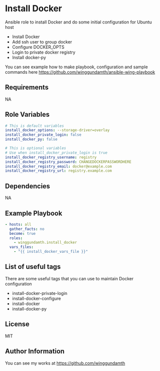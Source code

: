Install Docker
=========

Ansible role to install Docker and do some initial configuration for Ubuntu host
- Install Docker
- Add ssh user to group docker
- Configure DOCKER_OPTS
- Login to private docker registry
- Install docker-py

You can see example how to make playbook, configuration and sample commands here https://github.com/winggundamth/ansible-wing-playbook

Requirements
------------

NA

Role Variables
--------------

```yaml
# This is default variables
install_docker_options: --storage-driver=overlay
install_docker_private_login: false
install_docker_py: false

# This is optional variables
# Use when install_docker_private_login is true
install_docker_registry_username: registry
install_docker_registry_password: CHANGEDOCKERPASSWORDHERE
install_docker_registry_email: docker@example.com
install_docker_registry_url: registry.example.com
```

Dependencies
------------

NA

Example Playbook
----------------

```yaml
- hosts: all
  gather_facts: no
  become: true
  roles:
    - winggundamth.install_docker
  vars_files:
    - "{{ install_docker_vars_file }}"
```

List of useful tags
----------------

There are some useful tags that you can use to maintain Docker configuration

- install-docker-private-login
- install-docker-configure
- install-docker
- install-docker-py

License
-------

MIT

Author Information
------------------

You can see my works at https://github.com/winggundamth

